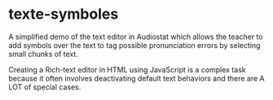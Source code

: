 # texte-symboles
A simplified demo of the text editor in Audiostat which allows the teacher to add symbols over the text to tag possible pronunciation errors by selecting small chunks of text.

Creating a Rich-text editor in HTML using JavaScript is a complex task because it often involves deactivating default text behaviors and there are A LOT of special cases.


